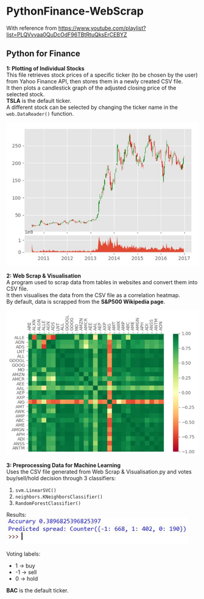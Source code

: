 # PythonFinance-WebScrap
With reference from https://www.youtube.com/playlist?list=PLQVvvaa0QuDcOdF96TBtRtuQksErCEBYZ
## Python for Finance

**1: Plotting of Individual Stocks <br/>** 
This file retrieves stock prices of a specific ticker (to be chosen by the user) from Yahoo Finance API, then stores them in a newly created CSV file. <br/>
It then plots a candlestick graph of the adjusted closing price of the selected stock. <br/>
**TSLA** is the default ticker. <br/>
A different stock can be selected by changing the ticker name in the `web.DataReader()` function. <br/>

![](Images/candlestick_ohlc.JPG)


**2: Web Scrap & Visualisation <br/>** 
A program used to scrap data from tables in websites and convert them into CSV file. <br/>
It then visualises the data from the CSV file as a correlation heatmap. <br/>
By default, data is scrapped from the **S&P500 Wikipedia page**. <br/>

![](Images/Python%20Heatmap.JPG)

**3: Preprocessing Data for Machine Learning <br/>** 
Uses the CSV file generated from Web Scrap & Visualisation.py and votes buy/sell/hold decision through 3 classifiers: <br/>
1. `svm.LinearSVC()`
2. `neighbors.KNeighborsClassifier()`
3. `RandomForestClassifier()`

Results: <br>
![](Images/Voting%20Example.JPG)

Voting labels:
- 1 -> buy
- -1 -> sell
- 0 -> hold

**BAC** is the default ticker.
